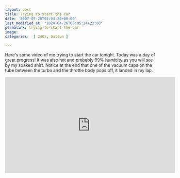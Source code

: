 ```yaml
---
layout: post
title: Trying to start the car
date: '2007-07-28T02:04:26+00:00'
last_modified_at: '2024-04-26T08:05:24+23:00'
permalink: trying-to-start-the-car
image: 
categories:  [ 240z, Datsun ]

---
```

Here's some video of me trying to start the car tonight. Today was a day of great progress! It was also hot and probably 99% humidity as you will see by my soaked shirt.
Notice at the end that one of the vacuum caps on the tube between the turbo and the throttle body pops off, it landed in my lap.

 <iframe width="560" height="315" src="https://www.youtube.com/embed/d3ERiZtYITI?si=iOT8tl7njAdYUZl9" title="YouTube video player" frameborder="0" allow="accelerometer; autoplay; clipboard-write; encrypted-media; gyroscope; picture-in-picture; web-share" referrerpolicy="strict-origin-when-cross-origin" allowfullscreen></iframe>
 